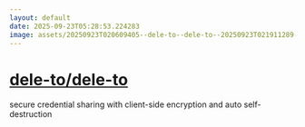 ```yaml
---
layout: default
date: 2025-09-23T05:28:53.224283
image: assets/20250923T020609405--dele-to--dele-to--20250923T021911289--cropped.png
---
```


# [dele-to/dele-to](https://github.com/dele-to/dele-to)

secure credential sharing with client-side encryption and auto self-destruction

